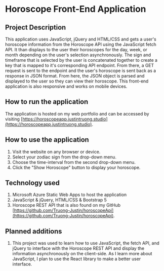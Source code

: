 # Horoscope Front-End Application


## Project Description
This application uses JavaScript, jQuery and HTML/CSS and gets a user's horoscope information from the Horoscope API using the JavaScript fetch API. It than displays to the user their horoscopes for the day, week, or month depending on the user's selection asynchronously. The sign and timeframe that is selected by the user is concatenated together to create a key that is mapped to it's corresponding API endpoint. From there, a GET request is sent to the endpoint and the user's horoscope is sent back as a response in JSON format. From here, the JSON object is parsed and displayed to the user so they can view their horoscope. This front-end application is also responsive and works on mobile devices. 


## How to run the application
The application is hosted on my web portfolio and can be accessed by visiting [https://horoscopeapp.justintruong.studio](https://horoscopeapp.justintruong.studio).


## How to use the application
1. Visit the website on any browser or device.
2. Select your zodiac sign from the drop-down menu.
3. Choose the time-interval from the second drop-down menu.
4. Click the "Show Horoscope" button to display your horoscope.


## Technology used
1. Microsoft Azure Static Web Apps to host the application
2. JavaScript & jQuery, HTML/CSS & Bootstrap 5
3. Horoscope REST API that is also found on my GitHub [https://github.com/Truong-Justin/horoscopeApi](https://github.com/Truong-Justin/horoscopeApi).


## Planned additions
1. This project was used to learn how to use JavaScript, the fetch API, and jQuery to interface with the Horoscope REST API and display the information asynchronously on the client-side. As I learn more about JavaScript, I plan to use the React library to make a better user interface. 
